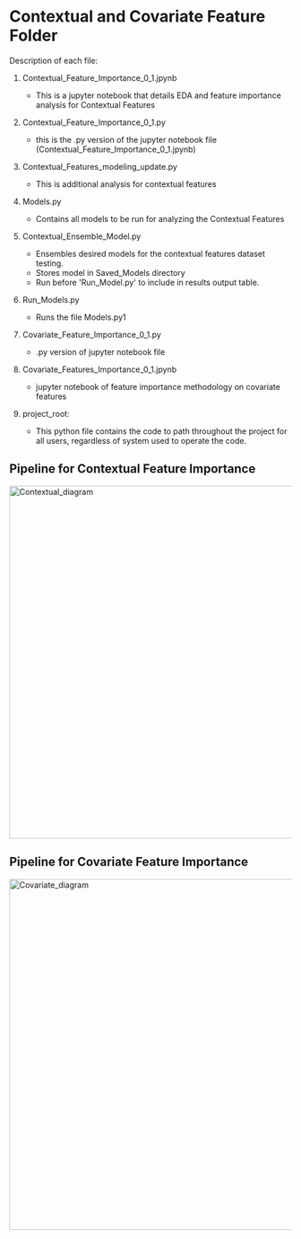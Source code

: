 # Contextual and Covariate Feature Folder

Description of each file:
  1. Contextual_Feature_Importance_0_1.jpynb
      
      * This is a jupyter notebook that details EDA and feature importance analysis for Contextual Features

  2. Contextual_Feature_Importance_0_1.py
      * this is the .py version of the jupyter notebook file (Contextual_Feature_Importance_0_1.jpynb)

  3. Contextual_Features_modeling_update.py
    
      * This is additional analysis for contextual features
    
  4. Models.py
    
      * Contains all models to be run for analyzing the Contextual Features
    
  5. Contextual_Ensemble_Model.py

      * Ensembles desired models for the contextual features dataset testing.
      * Stores model in Saved_Models directory 
     * Run before 'Run_Model.py' to include in results output table.
    
  6. Run_Models.py
   
      * Runs the file Models.py1
     
  7. Covariate_Feature_Importance_0_1.py
     
     * .py version of jupyter notebook file

  8. Covariate_Features_Importance_0_1.jpynb
     
     * jupyter notebook of feature importance methodology on covariate features
     
9.  project_root:
     * This python file contains the code to path throughout the project for all users, regardless of system used to operate the code.


## Pipeline for Contextual Feature Importance
<img width="628" alt="Contextual_diagram" src="https://user-images.githubusercontent.com/60163434/165119981-01fb84d6-42ea-40fc-b147-c45991ae2185.png">

## Pipeline for Covariate Feature Importance
<img width="625" alt="Covariate_diagram" src="https://user-images.githubusercontent.com/60163434/165120931-8a15a858-6812-43e5-9eb5-3d12d6ef5442.png">



